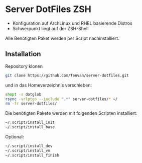 # Server DotFiles ZSH

- Konfiguration auf ArchLinux und RHEL basierende Distros
- Schwerpunkt liegt auf der ZSH-Shell

Alle Benötigten Paket werden per Script nachinstalliert.

## Installation

Repository klonen

```bash
git clone https://github.com/Tenvan/server-dotfiles.git
```

und in das Homeverzeichnis verschieben:
```bash
shopt -s dotglob
rsync -vrlptgo --include ".*" server-dotfiles/* ~/
rm -fr server-dotfiles/
```

Die benötigten Pakete werden mit folgenden Scripten installiert:
```bash
~/.script/install_init
~/.script/install_base
```

Optional:

```bash
~/.script/install_dev
~/.script/install_vm
~/.script/install_finish
```
